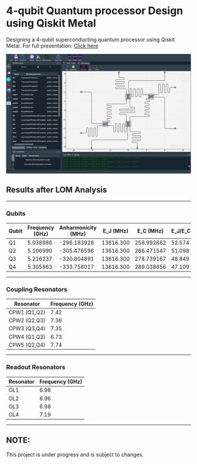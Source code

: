 # 4-qubit Quantum processor Design using Qiskit Metal
Designing a 4-qubit superconducting quantum processor using Qiskit Metal.
For full presentation: <a href="https://github.com/AbeerVaishnav13/4-qubit-design/blob/main/Presentation/Qiskit%20Metal%20Study%20Gathering%20Day-4.pdf">Click here</a>

![](./shot.png)

## Results after LOM Analysis
<hr>

### Qubits
| Qubit | Frequency (GHz) | Anharmonicity (MHz) | E_J (MHz)   | E_C (MHz)   | E_J/E_C   | T1 (us)  |
|-------|-----------------|---------------------|-------------|-------------|-----------|----------|
|  Q1   | 5.038986        | -296.183928         | 13616.300   | 258.992882  | 52.574    | 103.9605 |
|  Q2   | 5.106990        | -305.476596         | 13616.300   | 266.471547  | 51.098    | 50.2421  |
|  Q3   | 5.216237        | -320.804891         | 13616.300   | 278.739167  | 48.849    | 52.0519  |
|  Q4   | 5.305863        | -333.756017         | 13616.300   | 289.038656  | 47.109    | 77.0337  |

<hr>

### Coupling Resonators
| Resonator    | Frequency (GHz) |
|--------------|-----------------|
| CPW1 (Q1,Q2) | 7.42            |
| CPW2 (Q2,Q3) | 7.36            |
| CPW3 (Q3,Q4) | 7.35            |
| CPW4 (Q1,Q3) | 6.73            |
| CPW5 (Q2,Q4) | 7.74            |

<hr>

### Readout Resonators
| Resonator    | Frequency (GHz) |
|--------------|-----------------|
| OL1          | 6.98            |
| OL2          | 6.96            |
| OL3          | 6.98            |
| OL4          | 7.19            |

<hr>

## NOTE:
This project is under progress and is subject to changes.
